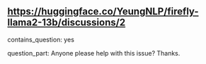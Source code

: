 ## https://huggingface.co/YeungNLP/firefly-llama2-13b/discussions/2

contains_question: yes

question_part: Anyone please help with this issue? Thanks.